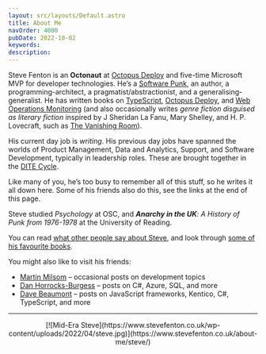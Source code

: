 ```yaml
---
layout: src/layouts/Default.astro
title: About Me
navOrder: 4000
pubDate: 2022-10-02
keywords: 
description: 
---
```


Steve Fenton is an **Octonaut** at [Octopus Deploy](https://www.octopus.com/) and five-time Microsoft MVP for developer technologies. He’s a [Software Punk](https://www.stevefenton.co.uk/2020/07/the-software-punk-revolution/), an author, a programming-architect, a pragmatist/abstractionist, and a generalising-generalist. He has written books on [TypeScript](https://www.stevefenton.co.uk/publications/pro-typescript/), [Octopus Deploy](https://www.stevefenton.co.uk/publications/exploring-octopus-deploy/), and [Web Operations Monitoring](https://www.stevefenton.co.uk/publications/web-ops-dashboards-monitoring-and-alerting/) (and also occasionally writes *genre fiction disguised as literary fiction* inspired by J Sheridan La Fanu, Mary Shelley, and H. P. Lovecraft, such as [The Vanishing Room](https://smfenton.uk/the-vanishing-room/)).

His current day job is *writing*. His previous day jobs have spanned the worlds of Product Management, Data and Analytics, Support, and Software Development, typically in leadership roles. These are brought together in the [DITE Cycle](https://www.stevefenton.co.uk/2019/09/the-dite-cycle-data-insight-theory-experiment/).

Like many of you, he’s too busy to remember all of this stuff, so he writes it all down here. Some of his friends also do this, see the links at the end of this page.

Steve studied *Psychology* at OSC, and ***Anarchy in the UK**: A History of Punk from 1976-1978* at the University of Reading.

You can read [what other people say about Steve](https://www.stevefenton.co.uk/about-me/press/), and look through [some of his favourite books](https://www.stevefenton.co.uk/about-me/recommended-reading/).

You might also like to visit his friends:

- [Martin Milsom](https://martinmilsom.co.uk/) – occasional posts on development topics
- [Dan Horrocks-Burgess](https://www.danhb.co.uk/) – posts on C#, Azure, SQL, and more
- [Dave Beaumont](https://www.dave-beaumont.co.uk/) – posts on JavaScript frameworks, Kentico, C#, TypeScript, and more

- - - - - -

<div style="text-align: center">[![Mid-Era Steve](https://www.stevefenton.co.uk/wp-content/uploads/2022/04/steve.jpg)](https://www.stevefenton.co.uk/about-me/steve/)

</div>